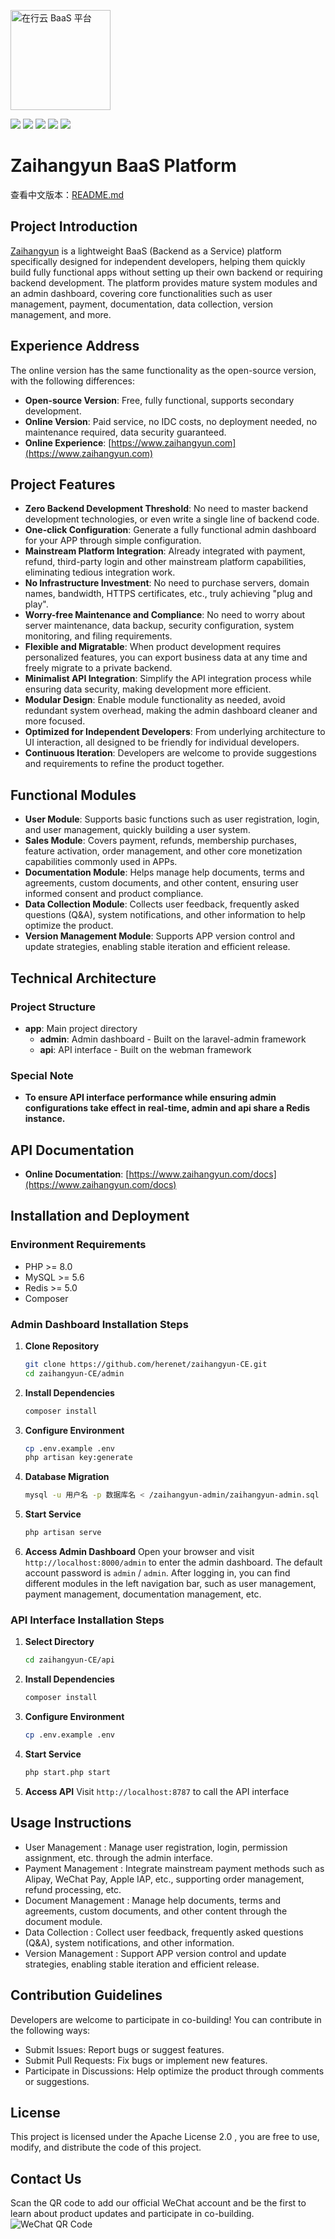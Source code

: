 <p align="left">
  <img src="admin/public/images/logo-mini.png" alt="在行云 BaaS 平台" width="160" />
</p>
<p align="left">
  <img src="https://img.shields.io/badge/CE-master-blue.svg">
  <img src="https://img.shields.io/badge/License-Apache2.0-lightgrey.svg">
  <img src="https://img.shields.io/badge/PHP-8.0+-blue.svg">
  <img src="https://img.shields.io/badge/MySQL-5.6+-blue.svg">
  <img src="https://img.shields.io/badge/Redis-5.0+-blue.svg">
</p>

# Zaihangyun BaaS Platform
查看中文版本：[README.md](README.md)

## Project Introduction

[Zaihangyun](https://www.zaihangyun.com) is a lightweight BaaS (Backend as a Service) platform specifically designed for independent developers, helping them quickly build fully functional apps without setting up their own backend or requiring backend development. The platform provides mature system modules and an admin dashboard, covering core functionalities such as user management, payment, documentation, data collection, version management, and more.

## Experience Address
The online version has the same functionality as the open-source version, with the following differences:
- **Open-source Version**: Free, fully functional, supports secondary development.
- **Online Version**: Paid service, no IDC costs, no deployment needed, no maintenance required, data security guaranteed.
- **Online Experience**: [https://www.zaihangyun.com](https://www.zaihangyun.com)

## Project Features

- **Zero Backend Development Threshold**: No need to master backend development technologies, or even write a single line of backend code.
- **One-click Configuration**: Generate a fully functional admin dashboard for your APP through simple configuration.
- **Mainstream Platform Integration**: Already integrated with payment, refund, third-party login and other mainstream platform capabilities, eliminating tedious integration work.
- **No Infrastructure Investment**: No need to purchase servers, domain names, bandwidth, HTTPS certificates, etc., truly achieving "plug and play".
- **Worry-free Maintenance and Compliance**: No need to worry about server maintenance, data backup, security configuration, system monitoring, and filing requirements.
- **Flexible and Migratable**: When product development requires personalized features, you can export business data at any time and freely migrate to a private backend.
- **Minimalist API Integration**: Simplify the API integration process while ensuring data security, making development more efficient.
- **Modular Design**: Enable module functionality as needed, avoid redundant system overhead, making the admin dashboard cleaner and more focused.
- **Optimized for Independent Developers**: From underlying architecture to UI interaction, all designed to be friendly for individual developers.
- **Continuous Iteration**: Developers are welcome to provide suggestions and requirements to refine the product together.

## Functional Modules

- **User Module**: Supports basic functions such as user registration, login, and user management, quickly building a user system.
- **Sales Module**: Covers payment, refunds, membership purchases, feature activation, order management, and other core monetization capabilities commonly used in APPs.
- **Documentation Module**: Helps manage help documents, terms and agreements, custom documents, and other content, ensuring user informed consent and product compliance.
- **Data Collection Module**: Collects user feedback, frequently asked questions (Q&A), system notifications, and other information to help optimize the product.
- **Version Management Module**: Supports APP version control and update strategies, enabling stable iteration and efficient release.

## Technical Architecture

### Project Structure
- **app**: Main project directory
   - **admin**: Admin dashboard - Built on the laravel-admin framework
   - **api**: API interface - Built on the webman framework

### Special Note
- **To ensure API interface performance while ensuring admin configurations take effect in real-time, admin and api share a Redis instance.**

## API Documentation

- **Online Documentation**: [https://www.zaihangyun.com/docs](https://www.zaihangyun.com/docs)

## Installation and Deployment

### Environment Requirements

- PHP >= 8.0
- MySQL >= 5.6
- Redis >= 5.0
- Composer

### Admin Dashboard Installation Steps

1. **Clone Repository**
   ```bash
   git clone https://github.com/herenet/zaihangyun-CE.git
   cd zaihangyun-CE/admin
   ```

2. **Install Dependencies**
   ```bash
   composer install
   ```

3. **Configure Environment**
   ```bash
   cp .env.example .env
   php artisan key:generate
   ```

4. **Database Migration**
   ```bash
   mysql -u 用户名 -p 数据库名 < /zaihangyun-admin/zaihangyun-admin.sql
   ```

5. **Start Service**
   ```bash
   php artisan serve
   ```

6. **Access Admin Dashboard**
   Open your browser and visit `http://localhost:8000/admin` to enter the admin dashboard. The default account password is `admin` / `admin`.
   After logging in, you can find different modules in the left navigation bar, such as user management, payment management, documentation management, etc.

### API Interface Installation Steps

1. **Select Directory**
   ```bash
   cd zaihangyun-CE/api
   ```

2. **Install Dependencies**
   ```bash
   composer install
   ```

3. **Configure Environment**
   ```bash
   cp .env.example .env
   ```

4. **Start Service**
   ```bash
   php start.php start
   ```

5. **Access API**
   Visit `http://localhost:8787` to call the API interface

## Usage Instructions
- User Management : Manage user registration, login, permission assignment, etc. through the admin interface.
- Payment Management : Integrate mainstream payment methods such as Alipay, WeChat Pay, Apple IAP, etc., supporting order management, refund processing, etc.
- Document Management : Manage help documents, terms and agreements, custom documents, and other content through the document module.
- Data Collection : Collect user feedback, frequently asked questions (Q&A), system notifications, and other information.
- Version Management : Support APP version control and update strategies, enabling stable iteration and efficient release.
## Contribution Guidelines
Developers are welcome to participate in co-building! You can contribute in the following ways:

- Submit Issues: Report bugs or suggest features.
- Submit Pull Requests: Fix bugs or implement new features.
- Participate in Discussions: Help optimize the product through comments or suggestions.
## License
This project is licensed under the Apache License 2.0 , you are free to use, modify, and distribute the code of this project.

## Contact Us
Scan the QR code to add our official WeChat account and be the first to learn about product updates and participate in co-building.
![WeChat QR Code](admin/public/images/wechat.jpg)